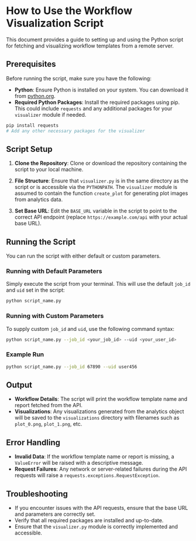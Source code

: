 # How to Use the Workflow Visualization Script

This document provides a guide to setting up and using the Python script for fetching and visualizing workflow templates from a remote server.

## Prerequisites

Before running the script, make sure you have the following:

- **Python**: Ensure Python is installed on your system. You can download it from [python.org](https://www.python.org/downloads/).
- **Required Python Packages**: Install the required packages using pip. This could include `requests` and any additional packages for your `visualizer` module if needed.

```bash
pip install requests
# Add any other necessary packages for the visualizer
```

## Script Setup

1. **Clone the Repository**: Clone or download the repository containing the script to your local machine.

2. **File Structure**: Ensure that `visualizer.py` is in the same directory as the script or is accessible via the `PYTHONPATH`. The `visualizer` module is assumed to contain the function `create_plot` for generating plot images from analytics data.

3. **Set Base URL**: Edit the `BASE_URL` variable in the script to point to the correct API endpoint (replace `https://example.com/api` with your actual base URL).

## Running the Script

You can run the script with either default or custom parameters.

### Running with Default Parameters

Simply execute the script from your terminal. This will use the default `job_id` and `uid` set in the script:

```bash
python script_name.py
```

### Running with Custom Parameters

To supply custom `job_id` and `uid`, use the following command syntax:

```bash
python script_name.py --job_id <your_job_id> --uid <your_user_id>
```

### Example Run

```bash
python script_name.py --job_id 67890 --uid user456
```

## Output

- **Workflow Details**: The script will print the workflow template name and report fetched from the API.
- **Visualizations**: Any visualizations generated from the analytics object will be saved to the `visualizations` directory with filenames such as `plot_0.png`, `plot_1.png`, etc.

## Error Handling

- **Invalid Data**: If the workflow template name or report is missing, a `ValueError` will be raised with a descriptive message.
- **Request Failures**: Any network or server-related failures during the API requests will raise a `requests.exceptions.RequestException`.

## Troubleshooting

- If you encounter issues with the API requests, ensure that the base URL and parameters are correctly set.
- Verify that all required packages are installed and up-to-date.
- Ensure that the `visualizer.py` module is correctly implemented and accessible.
